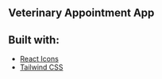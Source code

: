 ## Veterinary Appointment App

## Built with:
- [React Icons](https://react-icons.github.io/react-icons)
- [Tailwind CSS](https://tailwindcss.com/)
